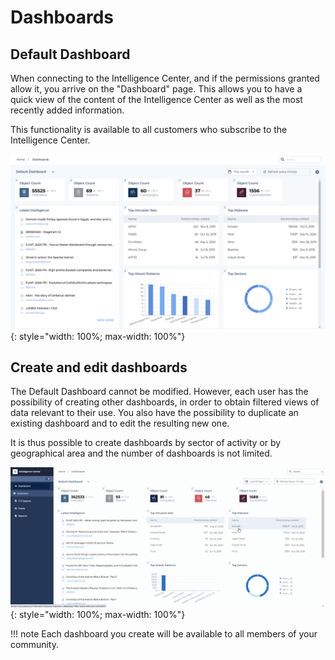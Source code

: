 # Dashboards

## Default Dashboard

When connecting to the Intelligence Center, and if the permissions granted allow it, you arrive on the "Dashboard" page. This allows you to have a quick view of the content of the Intelligence Center as well as the most recently added information.

This functionality is available to all customers who subscribe to the Intelligence Center.

![SEKOIA.IO Intelligence Center Default Dahsboard](../assets/intelligence_center/defaultDashboard.png){: style="width: 100%; max-width: 100%"}

## Create and edit dashboards

The Default Dashboard cannot be modified. However, each user has the possibility of creating other dashboards, in order to obtain filtered views of data relevant to their use. You also have the possibility to duplicate an existing dashboard and to edit the resulting new one.

It is thus possible to create dashboards by sector of activity or by geographical area and the number of dashboards is not limited.

![Intelligence Center Dashboard Creation Animation](../assets/intelligence_center/NewDashboard.gif){: style="width: 100%; max-width: 100%"}

!!! note
    Each dashboard you create will be available to all members of your community.
